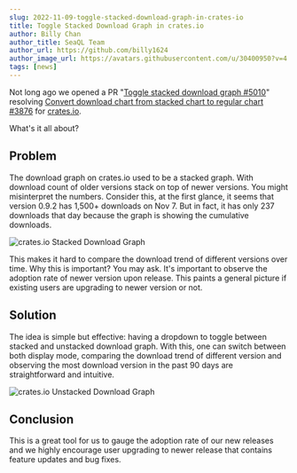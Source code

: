 ```yaml
---
slug: 2022-11-09-toggle-stacked-download-graph-in-crates-io
title: Toggle Stacked Download Graph in crates.io
author: Billy Chan
author_title: SeaQL Team
author_url: https://github.com/billy1624
author_image_url: https://avatars.githubusercontent.com/u/30400950?v=4
tags: [news]
---
```


Not long ago we opened a PR "[Toggle stacked download graph #5010](https://github.com/rust-lang/crates.io/pull/5010)" resolving [Convert download chart from stacked chart to regular chart #3876](https://github.com/rust-lang/crates.io/issues/3876) for [crates.io](https://github.com/rust-lang/crates.io).

What's it all about?

## Problem

The download graph on crates.io used to be a stacked graph. With download count of older versions stack on top of newer versions. You might misinterpret the numbers. Consider this, at the first glance, it seems that version 0.9.2 has 1,500+ downloads on Nov 7. But in fact, it has only 237 downloads that day because the graph is showing the cumulative downloads.

![crates.io Stacked Download Graph](https://user-images.githubusercontent.com/30400950/200738670-4266e178-7952-4e05-bff0-c2445ba345bf.png)

This makes it hard to compare the download trend of different versions over time. Why this is important? You may ask. It's important to observe the adoption rate of newer version upon release. This paints a general picture if existing users are upgrading to newer version or not.

## Solution

The idea is simple but effective: having a dropdown to toggle between stacked and unstacked download graph. With this, one can switch between both display mode, comparing the download trend of different version and observing the most download version in the past 90 days are straightforward and intuitive.

![crates.io Unstacked Download Graph](https://user-images.githubusercontent.com/30400950/200741006-6a5e1922-de38-456b-b33d-dfc4ce2f8a93.png)

## Conclusion

This is a great tool for us to gauge the adoption rate of our new releases and we highly encourage user upgrading to newer release that contains feature updates and bug fixes.
